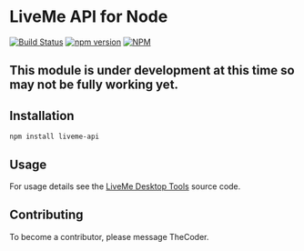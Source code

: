 # LiveMe API for Node
[![Build Status](https://travis-ci.org/thecoder75/liveme-api.svg?branch=master)](https://travis-ci.org/thecoder75/liveme-api)
[![npm version](https://badge.fury.io/js/%40thecoder75%2Fliveme-api.svg)](https://badge.fury.io/js/%40thecoder75%2Fliveme-api)
[![NPM](https://nodei.co/npm/liveme-api.png)](https://nodei.co/npm/liveme-api/)

## This module is under development at this time so may not be fully working yet.

## Installation
`npm install liveme-api`

## Usage

For usage details see the [LiveMe Desktop Tools](https://github.com/thecoder75/liveme-tools/) source code.

## Contributing
To become a contributor, please message TheCoder.

